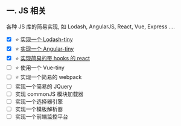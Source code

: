 ## 一. JS 相关

各种 JS 库的简易实现, 如 Lodash, AngularJS, React, Vue, Express ....

- [x] ⭐ [实现一个 Lodash-tiny](https://github.com/chenxiaoyao6228/js-rocks/tree/master/js-related/lodash-tiny)
- [x] ⭐ [实现一个 Angular-tiny](https://github.com/chenxiaoyao6228/angular-tiny)
- [x] ⭐ [实现简易的带 hooks 的 react](https://github.com/chenxiaoyao6228/york/tree/master/packages/facade)
- [ ] ⭐ 使用一个 Vue-tiny
- [ ] ⭐ 实现一个简易的 webpack
- [ ] 实现一个简易的 JQuery
- [ ] 实现 commonJS 模块加载器
- [ ] 实现一个选择器引擎
- [ ] 实现一个模板解析器
- [ ] 实现一个前端监控平台
